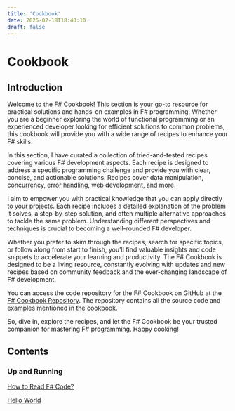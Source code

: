 ```yaml
---
title: 'Cookbook'
date: 2025-02-18T18:40:10
draft: false
---
```


# Cookbook

## Introduction

Welcome to the F# Cookbook! This section is your go-to resource for practical solutions and hands-on examples in F# programming. Whether you are a beginner exploring the world of functional programming or an experienced developer looking for efficient solutions to common problems, this cookbook will provide you with a wide range of recipes to enhance your F# skills.

In this section, I have curated a collection of tried-and-tested recipes covering various F# development aspects. Each recipe is designed to address a specific programming challenge and provide you with clear, concise, and actionable solutions. Recipes cover data manipulation, concurrency, error handling, web development, and more.

I aim to empower you with practical knowledge that you can apply directly to your projects. Each recipe includes a detailed explanation of the problem it solves, a step-by-step solution, and often multiple alternative approaches to tackle the same problem. Understanding different perspectives and techniques is crucial to becoming a well-rounded F# developer.

Whether you prefer to skim through the recipes, search for specific topics, or follow along from start to finish, you'll find valuable insights and code snippets to accelerate your learning and productivity. The F# Cookbook is designed to be a living resource, constantly evolving with updates and new recipes based on community feedback and the ever-changing landscape of F# development.

You can access the code repository for the F# Cookbook on GitHub at the [F# Cookbook Repository](https://github.com/organiclever/ayokoding/tree/main/contents/fsharp-cookbook). The repository contains all the source code and examples mentioned in the cookbook.

So, dive in, explore the recipes, and let the F# Cookbook be your trusted companion for mastering F# programming. Happy cooking!

## Contents

### Up and Running

[How to Read F# Code?](Cookbook%20e3ef774803784e8ea8600ab530346186/How%20to%20Read%20F#%20Code%20122cd5b0f8244ac08510591b99cd84ae.md)

[Hello World](Cookbook%20e3ef774803784e8ea8600ab530346186/Hello%20World%203d5786b345734b12a3a66f7858642cad.md)
